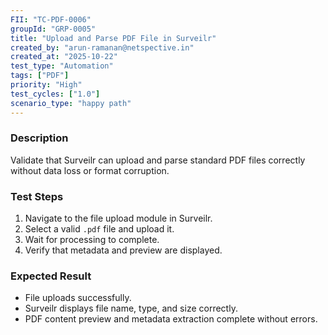 ```yaml
---
FII: "TC-PDF-0006"
groupId: "GRP-0005"
title: "Upload and Parse PDF File in Surveilr"
created_by: "arun-ramanan@netspective.in"
created_at: "2025-10-22"
test_type: "Automation"
tags: ["PDF"]
priority: "High"
test_cycles: ["1.0"]
scenario_type: "happy path"
---
```


### Description
Validate that Surveilr can upload and parse standard PDF files correctly without data loss or format corruption.

### Test Steps
1. Navigate to the file upload module in Surveilr.  
2. Select a valid `.pdf` file and upload it.  
3. Wait for processing to complete.  
4. Verify that metadata and preview are displayed.  

### Expected Result
- File uploads successfully.  
- Surveilr displays file name, type, and size correctly.  
- PDF content preview and metadata extraction complete without errors.
